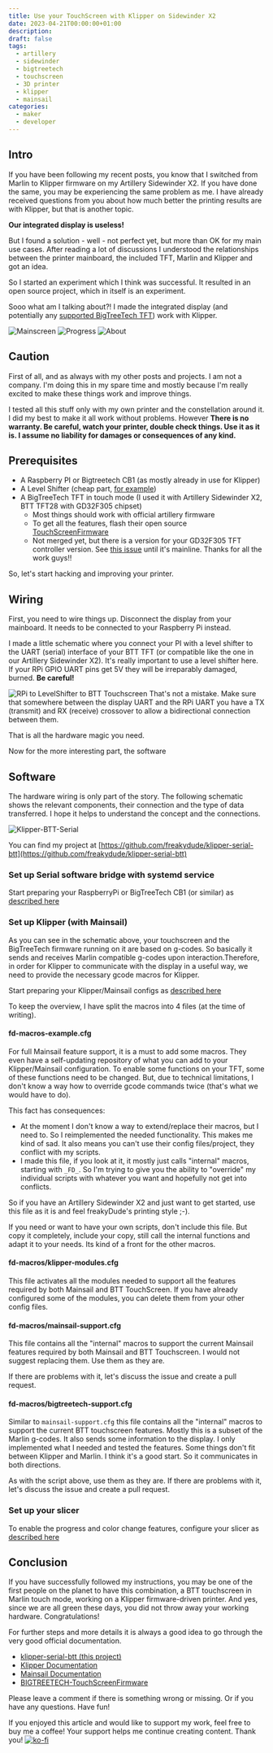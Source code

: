 ```yaml
---
title: Use your TouchScreen with Klipper on Sidewinder X2
date: 2023-04-21T00:00:00+01:00
description:
draft: false
tags:
  - artillery
  - sidewinder
  - bigtreetech
  - touchscreen
  - 3D printer
  - klipper
  - mainsail
categories:
  - maker
  - developer
---
```


## Intro

If you have been following my recent posts, you know that I switched from Marlin to Klipper firmware on my Artillery Sidewinder X2. If you have done the same, you may be experiencing the same problem as me. I have already received questions from you about how much better the printing results are with Klipper, but that is another topic.

**Our integrated display is useless!**

But I found a solution - well - not perfect yet, but more than OK for my main use cases. After reading a lot of discussions I understood the relationships between the printer mainboard, the included TFT, Marlin and Klipper and got an idea.

So I started an experiment which I think was successful. It resulted in an open source project, which in itself is an experiment.

Sooo what am I talking about?!
I made the integrated display (and potentially any [supported BigTreeTech TFT](https://github.com/bigtreetech/BIGTREETECH-TouchScreenFirmware)) work with Klipper.

![Mainscreen](images/klipper-btt-mainscreen.png "Mainscreen") ![Progress](images/klipper-btt-printprogress.png "Progress") ![About](images/klipper-btt-about.png "About")

## Caution

First of all, and as always with my other posts and projects. I am not a company. I'm doing this in my spare time and mostly because I'm really excited to make these things work and improve things.

I tested all this stuff only with my own printer and the constellation around it. I did my best to make it all work without problems. However **There is no warranty. Be careful, watch your printer, double check things. Use it as it is. I assume no liability for damages or consequences of any kind.**

## Prerequisites

- A Raspberry PI or Bigtreetech CB1 (as mostly already in use for Klipper)
- A Level Shifter (cheap part, [for example](https://www.amazon.de/s?k=levelshifter+3%2C3+zu+5v&sprefix=levelshifter+%2Caps%2C83&ref=nb_sb_ss_ts-doa-p_1_13))
- A BigTreeTech TFT in touch mode (I used it with Artillery Sidewinder X2, BTT TFT28 with GD32F305 chipset)
  - Most things should work with official artillery firmware
  - To get all the features, flash their open source [TouchScreenFirmware](https://github.com/bigtreetech/BIGTREETECH-TouchScreenFirmware#installation)
  - Not merged yet, but there is a version for your GD32F305 TFT controller version. See [this issue](https://github.com/bigtreetech/BIGTREETECH-TouchScreenFirmware/issues/2391) until it's mainline. Thanks for all the work guys!!

So, let's start hacking and improving your printer.

## Wiring

First, you need to wire things up. Disconnect the display from your mainboard. It needs to be connected to your Raspberry Pi instead.

I made a little schematic where you connect your PI with a level shifter to the UART (serial) interface of your BTT TFT (or compatible like the one in our Artillery Sidewinder X2).
It's really important to use a level shifter here. If your RPi GPIO UART pins get 5V they will be irreparably damaged, burned. **Be careful!**

![RPi to LevelShifter to BTT Touchscreen](images/rpi-serial-levelshifter-cut.png "RPi to LevelShifter to BTT Touchscreen")
That's not a mistake. Make sure that somewhere between the display UART and the RPi UART you have a TX (transmit) and RX (receive) crossover to allow a bidirectional connection between them.

That is all the hardware magic you need.

Now for the more interesting part, the software

## Software

The hardware wiring is only part of the story. The following schematic shows the relevant components, their connection and the type of data transferred. I hope it helps to understand the concept and the connections.

![Klipper-BTT-Serial](images/klipper-btt-serial.png "Klipper-BTT-Serial")

You can find my project at [https://github.com/freakydude/klipper-serial-btt](https://github.com/freakydude/klipper-serial-btt)

### Set up Serial software bridge with systemd service

Start preparing your RaspberryPi or BigTreeTech CB1 (or similar) as [described here](https://github.com/freakydude/klipper-serial-btt#prepare-your-raspberry-pi--btt-cb1)

### Set up Klipper (with Mainsail)

As you can see in the schematic above, your touchscreen and the BigTreeTech firmware running on it are based on g-codes. So basically it sends and receives Marlin compatible g-codes upon interaction.Therefore, in order for Klipper to communicate with the display in a useful way, we need to provide the necessary gcode macros for Klipper.

Start preparing your Klipper/Mainsail configs as [described here](https://github.com/freakydude/klipper-serial-btt#prepare-klippermainsail)

To keep the overview, I have split the macros into 4 files (at the time of writing).

#### fd-macros-example.cfg

For full Mainsail feature support, it is a must to add some macros. They even have a self-updating repository of what you can add to your Klipper/Mainsail configuration. To enable some functions on your TFT, some of these functions need to be changed. But, due to technical limitations, I don't know a way how to override gcode commands twice (that's what we would have to do).

This fact has consequences:

- At the moment I don't know a way to extend/replace their macros, but I need to. So I reimplemented the needed functionality. This makes me kind of sad. It also means you can't use their config files/project, they conflict with my scripts.
- I made this file, if you look at it, it mostly just calls "internal" macros, starting with `_FD_`. So I'm trying to give you the ability to "override" my individual scripts with whatever you want and hopefully not get into conflicts.

So if you have an Artillery Sidewinder X2 and just want to get started, use this file as it is and feel freakyDude's printing style ;-).

If you need or want to have your own scripts, don't include this file. But copy it completely, include your copy, still call the internal functions and adapt it to your needs. Its kind of a front for the other macros.

#### fd-macros/klipper-modules.cfg

This file activates all the modules needed to support all the features required by both Mainsail and BTT TouchScreen. If you have already configured some of the modules, you can delete them from your other config files.

#### fd-macros/mainsail-support.cfg

This file contains all the "internal" macros to support the current Mainsail features required by both Mainsail and BTT Touchscreen. I would not suggest replacing them. Use them as they are.

If there are problems with it, let's discuss the issue and create a pull request.

#### fd-macros/bigtreetech-support.cfg

Similar to `mainsail-support.cfg` this file contains all the "internal" macros to support the current BTT touchscreen features. Mostly this is a subset of the Marlin g-codes. It also sends some information to the display. I only implemented what I needed and tested the features. Some things don't fit between Klipper and Marlin. I think it's a good start. So it communicates in both directions.

As with the script above, use them as they are. If there are problems with it, let's discuss the issue and create a pull request.

### Set up your slicer

To enable the progress and color change features, configure your slicer as [described here](https://github.com/freakydude/klipper-serial-btt#prepare-your-slicer)

## Conclusion

If you have successfully followed my instructions, you may be one of the first people on the planet to have this combination, a BTT touchscreen in Marlin touch mode, working on a Klipper firmware-driven printer. And yes, since we are all green these days, you did not throw away your working hardware. Congratulations!

For further steps and more details it is always a good idea to go through the very good official documentation.

- [klipper-serial-btt (this project)](https://github.com/freakydude/klipper-serial-btt/tree/main)
- [Klipper Documentation](https://www.klipper3d.org/Overview.html)
- [Mainsail Documentation](https://docs.mainsail.xyz/)
- [BIGTREETECH-TouchScreenFirmware](https://github.com/bigtreetech/BIGTREETECH-TouchScreenFirmware)

Please leave a comment if there is something wrong or missing. Or if you have any questions.
Have fun!

If you enjoyed this article and would like to support my work, feel free to buy me a coffee! Your support helps me continue creating content. Thank you! [![ko-fi](https://ko-fi.com/img/githubbutton_sm.svg)](https://ko-fi.com/F2F7GC8PC)
